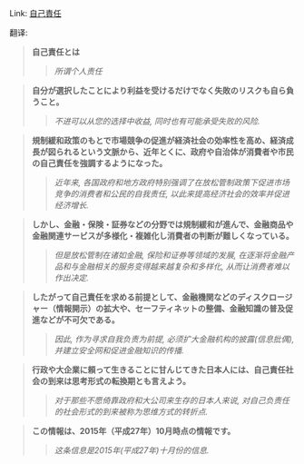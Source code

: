 Link: [自己責任](https://www.shiruporuto.jp/public/data/vocabulary/yogo/s/jiko_sekinin.html)

翻译:
> **自己責任とは**
>> *所谓个人责任*

> **自分が選択したことにより利益を受けるだけでなく失敗のリスクも自ら負うこと。**
>> *不进可以从您的选择中收益, 同时也有可能承受失败的风险.*

> **規制緩和政策のもとで市場競争の促進が経済社会の効率性を高め、経済成長が図られるという文脈から、近年とくに、政府や自治体が消費者や市民の自己責任を強調するようになった。**
>> *近年来, 各国政府和地方政府特别强调了在放松管制政策下促进市场竞争的消费者和公民的自我责任, 以此来提高经济社会的效率并促进经济增长.*

> **しかし、金融・保険・証券などの分野では規制緩和が進んで、金融商品や金融関連サービスが多様化・複雑化し消費者の判断が難しくなっている。**
>> *但是放松管制在诸如金融, 保险和证券等领域的发展, 在逐渐将金融产品和与金融相关的服务变得越来越复杂和多样化, 从而让消费者难以作出决定.*

> **したがって自己責任を求める前提として、金融機関などのディスクロージャー（情報開示）の拡大や、セーフティネットの整備、金融知識の普及促進などが不可欠である。**
>> *因此, 作为寻求自我负责为前提, 必须扩大金融机构的披露(信息批偶), 并建立安全网和促进金融知识的传播.*

> **行政や大企業に頼って生きることに甘んじてきた日本人には、自己責任社会の到来は思考形式の転換期とも言えよう。**
>> *对于那些不愿倚靠政府和大公司来生存的日本人来说, 对自己负责任的社会形式的到来被称为思维方式的转折点.*

> **この情報は、2015年（平成27年）10月時点の情報です。**
>> *这条信息是2015年(平成27年)十月份的信息.*